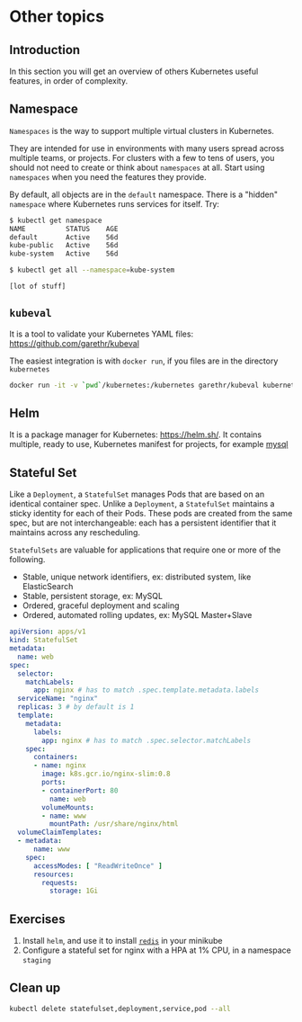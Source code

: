 # Other topics

## Introduction

In this section you will get an overview of others Kubernetes useful features, in order of complexity.

## Namespace

`Namespaces` is the way to support multiple virtual clusters in Kubernetes.

They are intended for use in environments with many users spread across multiple teams, or projects. For clusters with a few to tens of users, you should not need to create or think about `namespaces` at all. Start using `namespaces` when you need the features they provide.

By default, all objects are in the `default` namespace. There is a "hidden" `namespace` where Kubernetes runs services for itself.
Try:

```sh
$ kubectl get namespace
NAME          STATUS    AGE
default       Active    56d
kube-public   Active    56d
kube-system   Active    56d
```

```sh
$ kubectl get all --namespace=kube-system

[lot of stuff]
```

## `kubeval`

It is a tool to validate your Kubernetes YAML files: <https://github.com/garethr/kubeval>

The easiest integration is with `docker run`, if you files are in the directory `kubernetes`

```sh
docker run -it -v `pwd`/kubernetes:/kubernetes garethr/kubeval kubernetes/**/*
```

## Helm

It is a package manager for Kubernetes: <https://helm.sh/>.
It contains multiple, ready to use, Kubernetes manifest for projects, for example [mysql](https://github.com/helm/charts/tree/master/stable/mysql)

## Stateful Set

Like a `Deployment`, a `StatefulSet` manages Pods that are based on an identical container spec. Unlike a `Deployment`, a `StatefulSet` maintains a sticky identity for each of their Pods. These pods are created from the same spec, but are not interchangeable: each has a persistent identifier that it maintains across any rescheduling.

`StatefulSets` are valuable for applications that require one or more of the following.

* Stable, unique network identifiers, ex: distributed system, like ElasticSearch
* Stable, persistent storage, ex: MySQL
* Ordered, graceful deployment and scaling
* Ordered, automated rolling updates, ex: MySQL Master+Slave

```yml
apiVersion: apps/v1
kind: StatefulSet
metadata:
  name: web
spec:
  selector:
    matchLabels:
      app: nginx # has to match .spec.template.metadata.labels
  serviceName: "nginx"
  replicas: 3 # by default is 1
  template:
    metadata:
      labels:
        app: nginx # has to match .spec.selector.matchLabels
    spec:
      containers:
      - name: nginx
        image: k8s.gcr.io/nginx-slim:0.8
        ports:
        - containerPort: 80
          name: web
        volumeMounts:
        - name: www
          mountPath: /usr/share/nginx/html
  volumeClaimTemplates:
  - metadata:
      name: www
    spec:
      accessModes: [ "ReadWriteOnce" ]
      resources:
        requests:
          storage: 1Gi
```

## Exercises

1. Install `helm`, and use it to install [`redis`](https://github.com/helm/charts/tree/master/stable/redis) in your minikube
2. Configure a stateful set for nginx with a HPA at 1% CPU, in a namespace `staging`

## Clean up

```sh
kubectl delete statefulset,deployment,service,pod --all
```
